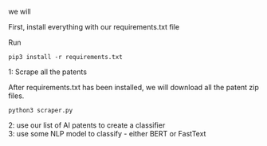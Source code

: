 we will <br>

First, install everything with our requirements.txt file <br>

Run<br>
```
pip3 install -r requirements.txt
```

1: Scrape all the patents <br>

After requirements.txt has been installed, we will download all the patent zip files.

```
python3 scraper.py
```

2: use our list of AI patents to create a classifier<br>
3: use some NLP model to classify - either BERT or FastText<br>


